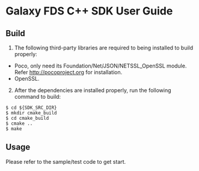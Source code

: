 # Galaxy FDS C++ SDK User Guide

## Build
1. The following third-party libraries are required to being installed to build properly:
* Poco, only need its Foundation/Net/JSON/NETSSL_OpenSSL module. Refer http://pocoproject.org for installation.
* OpenSSL.
2. After the dependencies are installed properly, run the following command to build:
```
$ cd ${SDK_SRC_DIR}
$ mkdir cmake_build
$ cd cmake_build
$ cmake ..
$ make
```

## Usage
Please refer to the sample/test code to get start.
